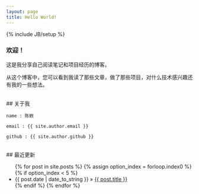 ```yaml
---
layout: page
title: Hello World!
---
```

{% include JB/setup %}

### 欢迎！

这是我分享自己阅读笔记和项目经历的博客。

从这个博客中，您可以看到我读了那些文章，做了那些项目，对什么技术感兴趣还有我的一些想法。

<br />
## 关于我
   
    name : 陈嵚

    email : {{ site.author.email }}

    github : {{ site.author.github }}

<br />
## 最近更新
<br />
<ul class="posts">
  {% for post in site.posts %}
    {% assign option_index = forloop.index0 %}
    {% if option_index < 5 %}
          <li><span>{{ post.date | date_to_string }}</span> &raquo; <a href="{{ BASE_PATH }}{{ post.url }}">{{ post.title }}</a></li>
    {% endif %}
  {% endfor %}
</ul>